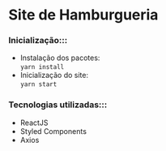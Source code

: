 # Site de Hamburgueria
### Inicialização:::
- Instalação dos pacotes: <br>
`
yarn install
`
- Inicialização do site: <br>
`
yarn start
`
### Tecnologias utilizadas:::
- ReactJS
- Styled Components
- Axios

